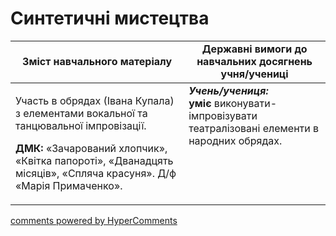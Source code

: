 <div id="hypercomments_widget" class="js-hypercomments-widget invisible"></div>

Синтетичні мистецтва
=============================================

<table>
  <tr>
    <td width="55%" align="center"><b>Зміст навчального матеріалу</b></td>
    <td width="45%" align="center"><b>Державні вимоги до навчальних досягнень учня/учениці</b></td>
  </tr>
<tbody>
  <tr>
    <td width="55%" style="vertical-align:top !important;">
<p>Участь в обрядах (Івана Купала) з елементами  вокальної та танцювальної імпровізації.</p>
<p><b>ДМК:</b> «Зачарований хлопчик», «Квітка папороті», «Дванадцять місяців», «Спляча красуня». Д/ф «Марія Примаченко».</p>
	</td>
<td width="45%" style="vertical-align:top !important;"><b><i>Учень/учениця:</i></b><br>
<b>уміє</b> виконувати-імпровізувати театралізовані елементи в народних обрядах.<br>
</td>
	</tr>
</tbody>
</table>

<div class="js-hypercomments-container">
<a href="http://hypercomments.com" class="hc-link" title="comments widget">comments powered by HyperComments</a>
</div>